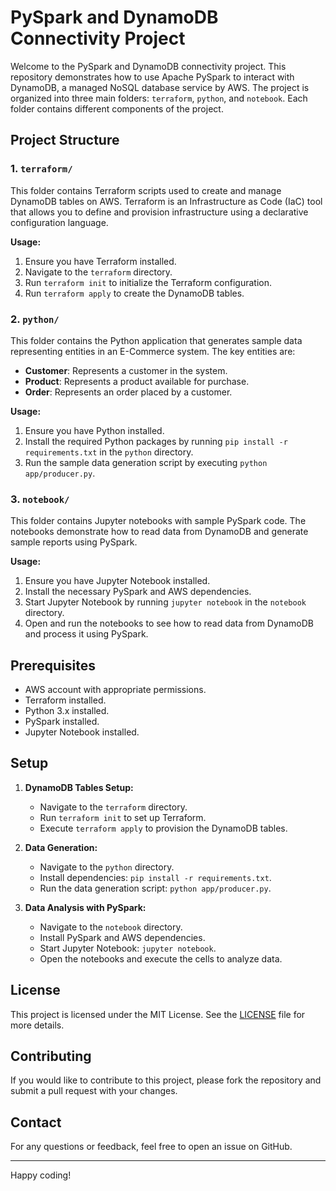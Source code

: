 # PySpark and DynamoDB Connectivity Project

Welcome to the PySpark and DynamoDB connectivity project. This repository demonstrates how to use Apache PySpark to interact with DynamoDB, a managed NoSQL database service by AWS. The project is organized into three main folders: `terraform`, `python`, and `notebook`. Each folder contains different components of the project.

## Project Structure

### 1. `terraform/`

This folder contains Terraform scripts used to create and manage DynamoDB tables on AWS. Terraform is an Infrastructure as Code (IaC) tool that allows you to define and provision infrastructure using a declarative configuration language.

**Usage:**
1. Ensure you have Terraform installed.
2. Navigate to the `terraform` directory.
3. Run `terraform init` to initialize the Terraform configuration.
4. Run `terraform apply` to create the DynamoDB tables.

### 2. `python/`

This folder contains the Python application that generates sample data representing entities in an E-Commerce system. The key entities are:
- **Customer**: Represents a customer in the system.
- **Product**: Represents a product available for purchase.
- **Order**: Represents an order placed by a customer.

**Usage:**
1. Ensure you have Python installed.
2. Install the required Python packages by running `pip install -r requirements.txt` in the `python` directory.
3. Run the sample data generation script by executing `python app/producer.py`.

### 3. `notebook/`

This folder contains Jupyter notebooks with sample PySpark code. The notebooks demonstrate how to read data from DynamoDB and generate sample reports using PySpark.

**Usage:**
1. Ensure you have Jupyter Notebook installed.
2. Install the necessary PySpark and AWS dependencies.
3. Start Jupyter Notebook by running `jupyter notebook` in the `notebook` directory.
4. Open and run the notebooks to see how to read data from DynamoDB and process it using PySpark.

## Prerequisites

- AWS account with appropriate permissions.
- Terraform installed.
- Python 3.x installed.
- PySpark installed.
- Jupyter Notebook installed.

## Setup

1. **DynamoDB Tables Setup:**
   - Navigate to the `terraform` directory.
   - Run `terraform init` to set up Terraform.
   - Execute `terraform apply` to provision the DynamoDB tables.

2. **Data Generation:**
   - Navigate to the `python` directory.
   - Install dependencies: `pip install -r requirements.txt`.
   - Run the data generation script: `python app/producer.py`.

3. **Data Analysis with PySpark:**
   - Navigate to the `notebook` directory.
   - Install PySpark and AWS dependencies.
   - Start Jupyter Notebook: `jupyter notebook`.
   - Open the notebooks and execute the cells to analyze data.

## License

This project is licensed under the MIT License. See the [LICENSE](LICENSE) file for more details.

## Contributing

If you would like to contribute to this project, please fork the repository and submit a pull request with your changes. 

## Contact

For any questions or feedback, feel free to open an issue on GitHub.

---

Happy coding!
